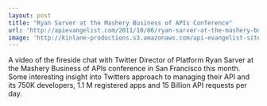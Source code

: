 ```yaml
---
layout: post
title: "Ryan Sarver at the Mashery Business of APIs Conference"
url: 'http://apievangelist.com/2011/10/06/ryan-sarver-at-the-mashery-business-of-apis-conference/'
image: 'http://kinlane-productions.s3.amazonaws.com/api-evangelist-site/blog/ryan_sarver_twitter.jpg'
---
```


A video of the fireside chat with Twitter Director of Platform Ryan Sarver at the Mashery Business of APIs conference in San Francisco this month. Some interesting insight into Twitters approach to managing their API and its 750K developers, 1.1 M registered apps and 15 Billion API requests per day.

 